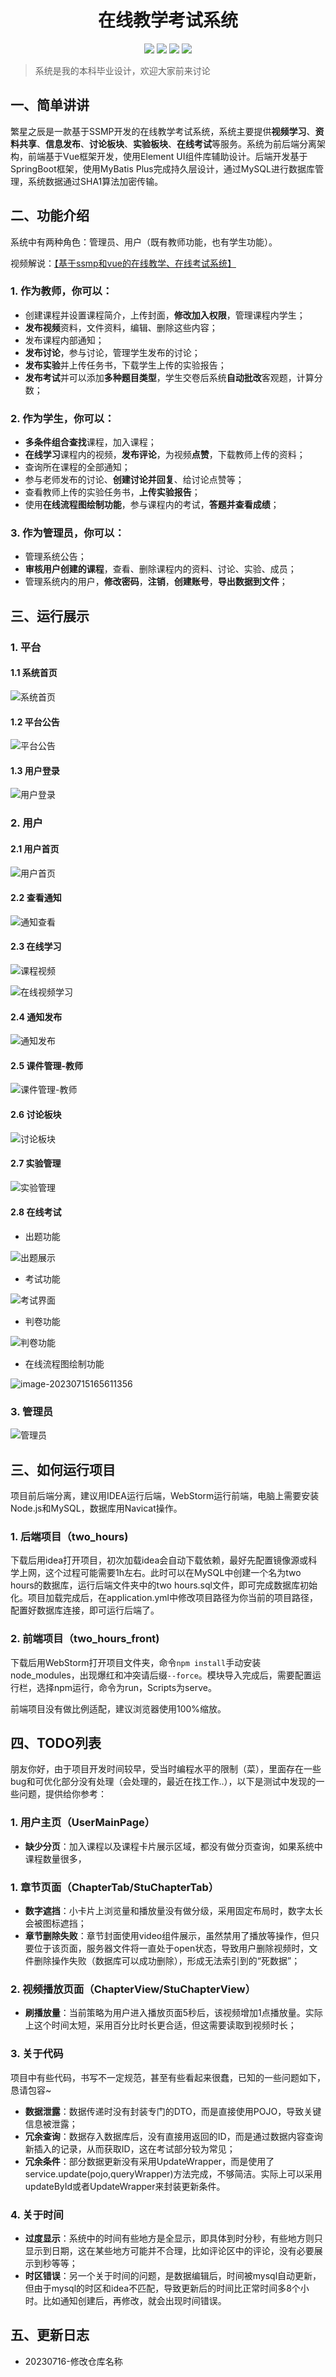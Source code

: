 <p>
    <h1 align="center">在线教学考试系统</h1>
</p>
<p align="center">
	<img src="https://img.shields.io/badge/jdk-1.8-orange.svg"/>
    <img src="https://img.shields.io/badge/spring-2.x-yellow.svg"/>
    <img src="https://img.shields.io/badge/mybatis-3.x-blue.svg"/>
    <img src="https://img.shields.io/badge/license-MIT-brightgreen.svg"/>
</p>

> 系统是我的本科毕业设计，欢迎大家前来讨论

## 一、简单讲讲

繁星之辰是一款基于SSMP开发的在线教学考试系统，系统主要提供**视频学习**、**资料共享**、**信息发布**、**讨论板块**、**实验板块**、**在线考试**等服务。系统为前后端分离架构，前端基于Vue框架开发，使用Element UI组件库辅助设计。后端开发基于SpringBoot框架，使用MyBatis Plus完成持久层设计，通过MySQL进行数据库管理，系统数据通过SHA1算法加密传输。

## 二、功能介绍

系统中有两种角色：管理员、用户（既有教师功能，也有学生功能）。

视频解说：[【基于ssmp和vue的在线教学、在线考试系统】](https://www.bilibili.com/video/BV1xo4y1b7Uf/?share_source=copy_web&vd_source=e0625528859727378ed9b12a0b289e5d) 

### 1. 作为教师，你可以：

- 创建课程并设置课程简介，上传封面，**修改加入权限**，管理课程内学生；
- **发布视频**资料，文件资料，编辑、删除这些内容；
- 发布课程内部通知；
- **发布讨论**，参与讨论，管理学生发布的讨论；
- **发布实验**并上传任务书，下载学生上传的实验报告；
- **发布考试**并可以添加**多种题目类型**，学生交卷后系统**自动批改**客观题，计算分数；

### 2. 作为学生，你可以：

- **多条件组合查找**课程，加入课程；
- **在线学习**课程内的视频，**发布评论**，为视频**点赞**，下载教师上传的资料；
- 查询所在课程的全部通知；
- 参与老师发布的讨论、**创建讨论并回复**、给讨论点赞等；
- 查看教师上传的实验任务书，**上传实验报告**；
- 使用**在线流程图绘制功能**，参与课程内的考试，**答题并查看成绩**；

### 3. 作为管理员，你可以：

- 管理系统公告；
- **审核用户创建的课程**，查看、删除课程内的资料、讨论、实验、成员；
- 管理系统内的用户，**修改密码**，**注销**，**创建账号**，**导出数据到文件**；

## 三、运行展示

### 1. 平台

#### 1.1 系统首页

![系统首页](./assets/系统首页.png)

#### 1.2 平台公告

![平台公告](./assets/平台公告.png)

#### 1.3 用户登录

![用户登录](./assets/用户登录.png)

### 2. 用户

#### 2.1 用户首页

![用户首页](./assets/用户首页.png)

#### 2.2 查看通知

![通知查看](./assets/通知查看.png)

#### 2.3 在线学习

![课程视频](./assets/课程视频.jpg)

![在线视频学习](./assets/在线视频学习.png)

#### 2.4 通知发布

![通知发布](./assets/通知发布.jpg)

#### 2.5 课件管理-教师

![课件管理-教师](./assets/课件管理-教师.png)

#### 2.6 讨论板块

![讨论板块](./assets/讨论板块.png)

#### 2.7 实验管理

![实验管理](./assets/实验管理)

#### 2.8 在线考试

- 出题功能

![出题展示](./assets/出题展示.png)

- 考试功能

![考试界面](./assets/考试界面.png)

- 判卷功能

![判卷功能](./assets/判卷功能.png)

- 在线流程图绘制功能

![image-20230715165611356](./assets/image-20230715165611356.png)

### 3. 管理员

![管理员](./assets/管理员.png)

## 三、如何运行项目

  项目前后端分离，建议用IDEA运行后端，WebStorm运行前端，电脑上需要安装Node.js和MySQL，数据库用Navicat操作。

### 1. 后端项目（two_hours)

下载后用idea打开项目，初次加载idea会自动下载依赖，最好先配置镜像源或科学上网，这个过程可能需要1h左右。此时可以在MySQL中创建一个名为two hours的数据库，运行后端文件夹中的two hours.sql文件，即可完成数据库初始化。项目加载完成后，在application.yml中修改项目路径为你当前的项目路径，配置好数据库连接，即可运行后端了。

### 2. 前端项目（two_hours_front)

下载后用WebStorm打开项目文件夹，命令`npm install`手动安装node_modules，出现爆红和冲突请后缀`--force`。模块导入完成后，需要配置运行栏，选择npm运行，命令为run，Scripts为serve。

前端项目没有做比例适配，建议浏览器使用100%缩放。


## 四、TODO列表

  朋友你好，由于项目开发时间较早，受当时编程水平的限制（菜），里面存在一些bug和可优化部分没有处理（会处理的，最近在找工作..），以下是测试中发现的一些问题，提供给你参考：

  ### 1. 用户主页（UserMainPage）

  - **缺少分页**：加入课程以及课程卡片展示区域，都没有做分页查询，如果系统中课程数量很多，

  ### 1. 章节页面（ChapterTab/StuChapterTab）

  - **数字遮挡**：小卡片上浏览量和播放量没有做分级，采用固定布局时，数字太长会被图标遮挡；
  - **章节删除失败**：章节封面使用video组件展示，虽然禁用了播放等操作，但只要位于该页面，服务器文件将一直处于open状态，导致用户删除视频时，文件删除操作失败（数据库可以成功删除），形成无法索引到的“死数据”；

  ### 2. 视频播放页面（ChapterView/StuChapterView）

  - **刷播放量**：当前策略为用户进入播放页面5秒后，该视频增加1点播放量。实际上这个时间太短，采用百分比时长更合适，但这需要读取到视频时长；

  ### 3. 关于代码

  项目中有些代码，书写不一定规范，甚至有些看起来很蠢，已知的一些问题如下，恳请包容~

  - **数据泄露**：数据传递时没有封装专门的DTO，而是直接使用POJO，导致关键信息被泄露；
  - **冗余查询**：数据存入数据库后，没有直接用返回的ID，而是通过数据内容查询新插入的记录，从而获取ID，这在考试部分较为常见；
  - **冗余条件**：部分数据更新没有采用UpdateWrapper，而是使用了service.update(pojo,queryWrapper)方法完成，不够简洁。实际上可以采用updateById或者UpdateWrapper来封装更新条件。

  ### 4. 关于时间

  - **过度显示**：系统中的时间有些地方是全显示，即具体到时分秒，有些地方则只显示到日期，这在某些地方可能并不合理，比如评论区中的评论，没有必要展示到秒等等；
  - **时区错误**：另一个关于时间的问题，是数据编辑后，时间被mysql自动更新，但由于mysql的时区和idea不匹配，导致更新后的时间比正常时间多8个小时。比如通知创建后，再修改，就会出现时间错误。

## 五、更新日志

- 20230716-修改仓库名称

